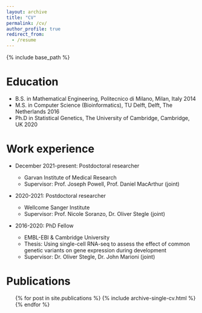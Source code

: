 ```yaml
---
layout: archive
title: "CV"
permalink: /cv/
author_profile: true
redirect_from:
  - /resume
---
```


{% include base_path %}

Education
======
* B.S. in Mathematical Engineering, Politecnico di Milano, Milan, Italy 2014
* M.S. in Computer Science (Bioinformatics), TU Delft, Delft, The Netherlands 2016
* Ph.D in Statistical Genetics, The University of Cambridge, Cambridge, UK 2020

Work experience
======
* December 2021-present: Postdoctoral researcher
  * Garvan Institute of Medical Research
  * Supervisor: Prof. Joseph Powell, Prof. Daniel MacArthur (joint)

* 2020-2021: Postdoctoral researcher
  * Wellcome Sanger Institute
  * Supervisor: Prof. Nicole Soranzo, Dr. Oliver Stegle (joint)

* 2016-2020: PhD Fellow
  * EMBL-EBI & Cambridge University
  * Thesis: Using single-cell RNA-seq to assess the effect of common genetic variants on gene expression during development
  * Supervisor: Dr. Oliver Stegle, Dr. John Marioni (joint)


Publications
======
  <ul>{% for post in site.publications %}
    {% include archive-single-cv.html %}
  {% endfor %}</ul>
